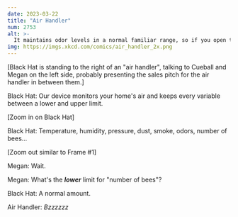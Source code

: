 ```yaml
---
date: 2023-03-22
title: "Air Handler"
num: 2753
alt: >-
  It maintains odor levels in a normal familiar range, so if you open the windows and the air gets too fresh, it filters it through some dirty laundry samples to compensate.
img: https://imgs.xkcd.com/comics/air_handler_2x.png
---
```

[Black Hat is standing to the right of an "air handler", talking to Cueball and Megan on the left side, probably presenting the sales pitch for the air handler in between them.]

Black Hat: Our device monitors your home's air and keeps every variable between a lower and upper limit.

[Zoom in on Black Hat]

Black Hat: Temperature, humidity, pressure, dust, smoke, odors, number of bees...

[Zoom out similar to Frame #1]

Megan: Wait.

Megan: What's the ***lower*** limit for "number of bees"?

Black Hat: A normal amount.

Air Handler: *Bzzzzzz*